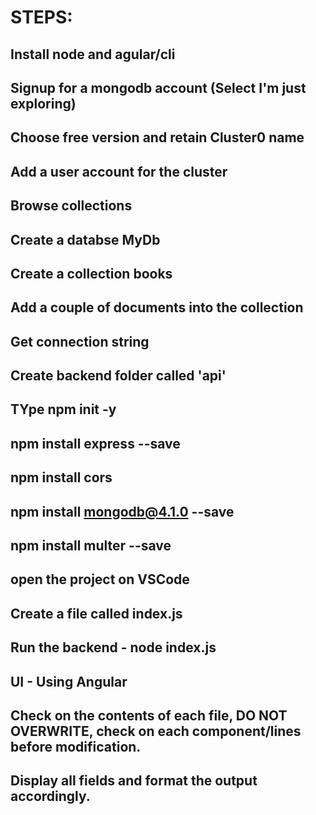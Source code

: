 # STEPS:

## Install node and agular/cli
## Signup for a mongodb account (Select I'm just exploring)
## Choose free version and retain Cluster0 name
## Add a user account for the cluster
## Browse collections
## Create a databse MyDb
## Create a collection books
## Add a couple of documents into the collection
## Get connection string

## Create backend folder called 'api'
## TYpe npm init -y
## npm install express --save
## npm install cors
## npm install mongodb@4.1.0 --save
## npm install multer --save

## open the project on VSCode

## Create a file called index.js

## Run the backend - node index.js

## UI - Using Angular

## Check on the contents of each file, DO NOT OVERWRITE, check on each component/lines before modification.
## Display all fields and format the output accordingly.

